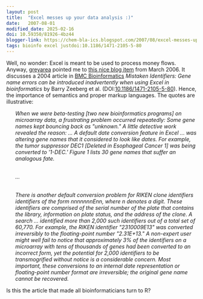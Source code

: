 ```yaml
---
layout: post
title:  "Excel messes up your data analysis :)"
date:   2007-08-01
modified_date: 2025-02-16
doi: 10.59350/81926-4bz44
blogger-link: https://chem-bla-ics.blogspot.com/2007/08/excel-messes-up-your-data-analysis.html
tags: bioinfo excel justdoi:10.1186/1471-2105-5-80
---
```


Well, no wonder: Excel is meant to be used to process money flows. Anyway, [greyarea](http://del.icio.us/greyarea) pointed me to
[this nice blog item](http://itre.cis.upenn.edu/~myl/languagelog/archives/002912.html) from March 2006. It discusses a 2004 article in
[BMC Bioinformatics](http://www.biomedcentral.com/bmcbioinformatics) *Mistaken Identifiers: Gene name errors can be introduced
inadvertently when using Excel in bioinformatics* by Barry Zeeberg et al. (DOI:[10.1186/1471-2105-5-80](https://doi.org/10.1186/1471-2105-5-80)).
Hence, the importance of semantics and proper markup languages. The quotes are illustrative:

<ul><i>
When we were beta-testing [two new bioinformatics programs] on microarray data, a frustrating problem occurred repeatedly: Some
gene names kept bouncing back as "unknown." A little detective work revealed the reason: ... A default date conversion feature in
Excel ... was altering gene names that it considered to look like dates. For example, the tumor suppressor DEC1 [Deleted in
Esophageal Cancer 1] was being converted to '1-DEC.' Figure 1 lists 30 gene names that suffer an analogous fate.<br /><br />

...<br /><br />

There is another default conversion problem for RIKEN clone identifiers identifiers of the form nnnnnnnEnn, where n denotes a
digit. These identifiers are comprised of the serial number of the plate that contains the library, information on plate status,
and the address of the clone. A search ... identified more than 2,000 such identifiers out of a total set of 60,770. For example,
the RIKEN identifier "2310009E13" was converted irreversibly to the floating-point number "2.31E+13." A non-expert user might
well fail to notice that approximately 3% of the identifiers on a microarray with tens of thousands of genes had been converted
to an incorrect form, yet the potential for 2,000 identifiers to be transmogrified without notice is a considerable concern. Most
important, these conversions to an internal date representation or floating-point number format are irreversible; the original
gene name cannot be recovered.
</i></ul>

Is this the article that made all bioinformaticians turn to R?
